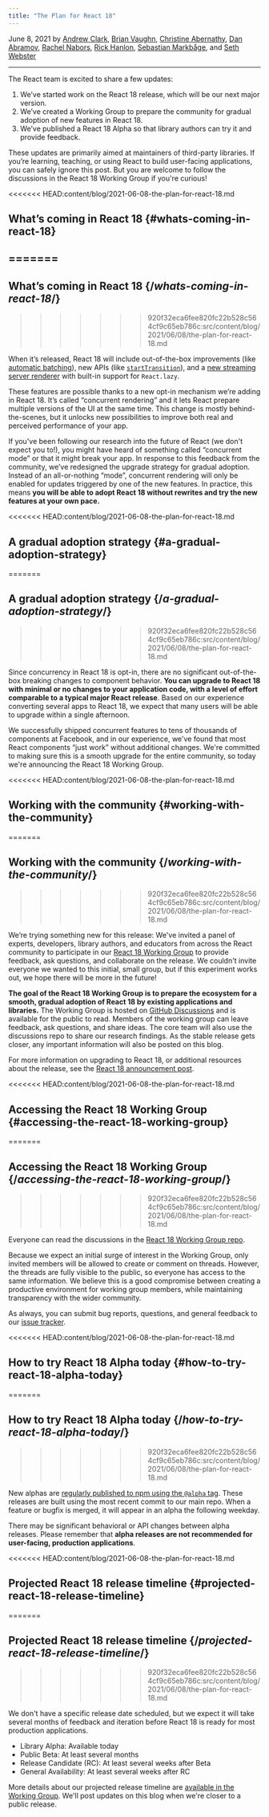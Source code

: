 ```yaml
---
title: "The Plan for React 18"
---
```


June 8, 2021 by [Andrew Clark](https://twitter.com/acdlite), [Brian Vaughn](https://github.com/bvaughn), [Christine Abernathy](https://twitter.com/abernathyca), [Dan Abramov](https://twitter.com/dan_abramov), [Rachel Nabors](https://twitter.com/rachelnabors), [Rick Hanlon](https://twitter.com/rickhanlonii), [Sebastian Markbåge](https://twitter.com/sebmarkbage), and [Seth Webster](https://twitter.com/sethwebster)

---

<Intro>

The React team is excited to share a few updates:

1. We’ve started work on the React 18 release, which will be our next major version.
2. We’ve created a Working Group to prepare the community for gradual adoption of new features in React 18.
3. We’ve published a React 18 Alpha so that library authors can try it and provide feedback.

These updates are primarily aimed at maintainers of third-party libraries. If you’re learning, teaching, or using React to build user-facing applications, you can safely ignore this post. But you are welcome to follow the discussions in the React 18 Working Group if you're curious!

<<<<<<< HEAD:content/blog/2021-06-08-the-plan-for-react-18.md
## What’s coming in React 18 {#whats-coming-in-react-18}
=======
---

</Intro>

## What’s coming in React 18 {/*whats-coming-in-react-18*/}
>>>>>>> 920f32eca6fee820fc22b528c564cf9c65eb786c:src/content/blog/2021/06/08/the-plan-for-react-18.md

When it’s released, React 18 will include out-of-the-box improvements (like [automatic batching](https://github.com/reactwg/react-18/discussions/21)), new APIs (like [`startTransition`](https://github.com/reactwg/react-18/discussions/41)), and a [new streaming server renderer](https://github.com/reactwg/react-18/discussions/37) with built-in support for `React.lazy`.

These features are possible thanks to a new opt-in mechanism we’re adding in React 18. It’s called “concurrent rendering” and it lets React prepare multiple versions of the UI at the same time. This change is mostly behind-the-scenes, but it unlocks new possibilities to improve both real and perceived performance of your app.

If you've been following our research into the future of React (we don't expect you to!), you might have heard of something called “concurrent mode” or that it might break your app. In response to this feedback from the community, we’ve redesigned the upgrade strategy for gradual adoption. Instead of an all-or-nothing “mode”, concurrent rendering will only be enabled for updates triggered by one of the new features. In practice, this means **you will be able to adopt React 18 without rewrites and try the new features at your own pace.**

<<<<<<< HEAD:content/blog/2021-06-08-the-plan-for-react-18.md
## A gradual adoption strategy {#a-gradual-adoption-strategy}
=======
## A gradual adoption strategy {/*a-gradual-adoption-strategy*/}
>>>>>>> 920f32eca6fee820fc22b528c564cf9c65eb786c:src/content/blog/2021/06/08/the-plan-for-react-18.md

Since concurrency in React 18 is opt-in, there are no significant out-of-the-box breaking changes to component behavior. **You can upgrade to React 18 with minimal or no changes to your application code, with a level of effort comparable to a typical major React release**. Based on our experience converting several apps to React 18, we expect that many users will be able to upgrade within a single afternoon.

We successfully shipped concurrent features to tens of thousands of components at Facebook, and in our experience, we've found that most React components “just work” without additional changes. We're committed to making sure this is a smooth upgrade for the entire community, so today we're announcing the React 18 Working Group.

<<<<<<< HEAD:content/blog/2021-06-08-the-plan-for-react-18.md
## Working with the community {#working-with-the-community}
=======
## Working with the community {/*working-with-the-community*/}
>>>>>>> 920f32eca6fee820fc22b528c564cf9c65eb786c:src/content/blog/2021/06/08/the-plan-for-react-18.md

We’re trying something new for this release: We've invited a panel of experts, developers, library authors, and educators from across the React community to participate in our [React 18 Working Group](https://github.com/reactwg/react-18) to provide feedback, ask questions, and collaborate on the release. We couldn't invite everyone we wanted to this initial, small group, but if this experiment works out, we hope there will be more in the future!

**The goal of the React 18 Working Group is to prepare the ecosystem for a smooth, gradual adoption of React 18 by existing applications and libraries.** The Working Group is hosted on [GitHub Discussions](https://github.com/reactwg/react-18/discussions) and is available for the public to read. Members of the working group can leave feedback, ask questions, and share ideas. The core team will also use the discussions repo to share our research findings. As the stable release gets closer, any important information will also be posted on this blog.

For more information on upgrading to React 18, or additional resources about the release, see the [React 18 announcement post](https://github.com/reactwg/react-18/discussions/4).

<<<<<<< HEAD:content/blog/2021-06-08-the-plan-for-react-18.md
## Accessing the React 18 Working Group {#accessing-the-react-18-working-group}
=======
## Accessing the React 18 Working Group {/*accessing-the-react-18-working-group*/}
>>>>>>> 920f32eca6fee820fc22b528c564cf9c65eb786c:src/content/blog/2021/06/08/the-plan-for-react-18.md

Everyone can read the discussions in the [React 18 Working Group repo](https://github.com/reactwg/react-18).

Because we expect an initial surge of interest in the Working Group, only invited members will be allowed to create or comment on threads. However, the threads are fully visible to the public, so everyone has access to the same information. We believe this is a good compromise between creating a productive environment for working group members, while maintaining transparency with the wider community.

As always, you can submit bug reports, questions, and general feedback to our [issue tracker](https://github.com/facebook/react/issues).

<<<<<<< HEAD:content/blog/2021-06-08-the-plan-for-react-18.md
## How to try React 18 Alpha today {#how-to-try-react-18-alpha-today}
=======
## How to try React 18 Alpha today {/*how-to-try-react-18-alpha-today*/}
>>>>>>> 920f32eca6fee820fc22b528c564cf9c65eb786c:src/content/blog/2021/06/08/the-plan-for-react-18.md

New alphas are [regularly published to npm using the `@alpha` tag](https://github.com/reactwg/react-18/discussions/9). These releases are built using the most recent commit to our main repo. When a feature or bugfix is merged, it will appear in an alpha the following weekday.

There may be significant behavioral or API changes between alpha releases. Please remember that **alpha releases are not recommended for user-facing, production applications**.

<<<<<<< HEAD:content/blog/2021-06-08-the-plan-for-react-18.md
## Projected React 18 release timeline {#projected-react-18-release-timeline}
=======
## Projected React 18 release timeline {/*projected-react-18-release-timeline*/}
>>>>>>> 920f32eca6fee820fc22b528c564cf9c65eb786c:src/content/blog/2021/06/08/the-plan-for-react-18.md

We don't have a specific release date scheduled, but we expect it will take several months of feedback and iteration before React 18 is ready for most production applications.

* Library Alpha: Available today
* Public Beta: At least several months
* Release Candidate (RC): At least several weeks after Beta
* General Availability: At least several weeks after RC

More details about our projected release timeline are [available in the Working Group](https://github.com/reactwg/react-18/discussions/9). We'll post updates on this blog when we're closer to a public release.
